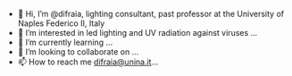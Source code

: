 - 👋 Hi, I’m @difraia, lighting consultant, past professor at the University of Naples Federico II, Italy 
- 👀 I’m interested in led lighting and UV radiation against viruses ...
- 🌱 I’m currently learning ...
- 💞️ I’m looking to collaborate on ...
- 📫 How to reach me difraia@unina.it...

<!---
difraia/difraia is a ✨ special ✨ repository because its `README.md` (this file) appears on your GitHub profile.
You can click the Preview link to take a look at your changes.
--->
